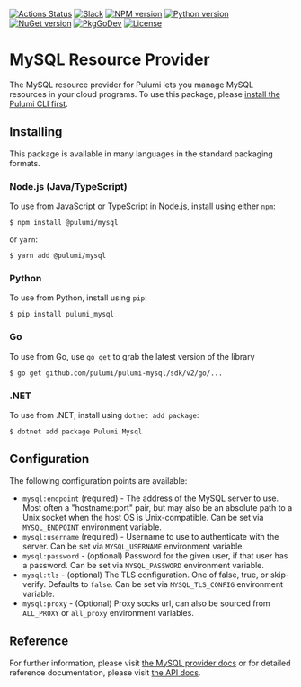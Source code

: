 [![Actions Status](https://github.com/pulumi/pulumi-mysql/workflows/master/badge.svg)](https://github.com/pulumi/pulumi-mysql/actions)
[![Slack](http://www.pulumi.com/images/docs/badges/slack.svg)](https://slack.pulumi.com)
[![NPM version](https://badge.fury.io/js/%40pulumi%2Fmysql.svg)](https://www.npmjs.com/package/@pulumi/mysql)
[![Python version](https://badge.fury.io/py/pulumi-mysql.svg)](https://pypi.org/project/pulumi-mysql)
[![NuGet version](https://badge.fury.io/nu/pulumi.mysql.svg)](https://badge.fury.io/nu/pulumi.mysql)
[![PkgGoDev](https://pkg.go.dev/badge/github.com/pulumi/pulumi-mysql/sdk/v2/go)](https://pkg.go.dev/github.com/pulumi/pulumi-mysql/sdk/v2/go)
[![License](https://img.shields.io/npm/l/%40pulumi%2Fpulumi.svg)](https://github.com/pulumi/pulumi-mysql/blob/master/LICENSE)

# MySQL Resource Provider

The MySQL resource provider for Pulumi lets you manage MySQL resources in your cloud programs.  To use
this package, please [install the Pulumi CLI first](https://pulumi.io/).

## Installing

This package is available in many languages in the standard packaging formats.

### Node.js (Java/TypeScript)

To use from JavaScript or TypeScript in Node.js, install using either `npm`:

    $ npm install @pulumi/mysql

or `yarn`:

    $ yarn add @pulumi/mysql

### Python

To use from Python, install using `pip`:

    $ pip install pulumi_mysql

### Go

To use from Go, use `go get` to grab the latest version of the library

    $ go get github.com/pulumi/pulumi-mysql/sdk/v2/go/...

### .NET

To use from .NET, install using `dotnet add package`:

    $ dotnet add package Pulumi.Mysql

## Configuration

The following configuration points are available:

- `mysql:endpoint` (required) - The address of the MySQL server to use. Most often a "hostname:port" pair, but may also
  be an absolute path to a Unix socket when the host OS is Unix-compatible. Can be set via `MYSQL_ENDPOINT` environment variable.
- `mysql:username` (required) - Username to use to authenticate with the server. Can be set via `MYSQL_USERNAME` environment variable.
- `mysql:password` - (optional) Password for the given user, if that user has a password. Can be set via `MYSQL_PASSWORD` environment variable.
- `mysql:tls` - (optional) The TLS configuration. One of false, true, or skip-verify. Defaults to `false`. Can be set via
  `MYSQL_TLS_CONFIG` environment variable.
- `mysql:proxy` - (Optional) Proxy socks url, can also be sourced from `ALL_PROXY` or `all_proxy` environment variables.

## Reference

For further information, please visit [the MySQL provider docs](https://www.pulumi.com/docs/intro/cloud-providers/mysql) or for detailed reference documentation, please visit [the API docs](https://www.pulumi.com/docs/reference/pkg/mysql).
